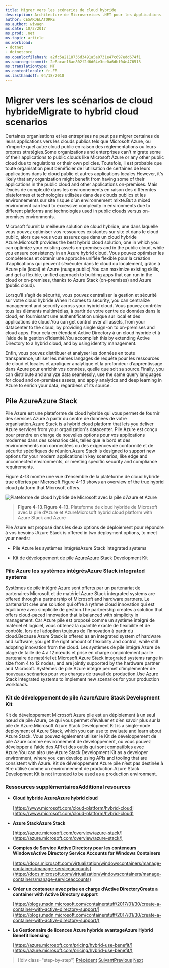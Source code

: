 ```yaml
---
title: Migrer vers les scénarios de cloud hybride
description: Architecture de Microservices .NET pour les Applications .NET en conteneur | Migrer vers les scénarios de cloud hybride
author: CESARDELATORRE
ms.author: wiwagn
ms.date: 10/2/2017
ms.prod: .net
ms.topic: article
ms.workload:
- dotnet
- dotnetcore
ms.openlocfilehash: a2fc5a2118736d3491a5a0731e47c697edd674f1
ms.sourcegitcommit: 2e8acae16ae802f2d6d04e3ce0a6dbf04e476513
ms.translationtype: MT
ms.contentlocale: fr-FR
ms.lasthandoff: 04/18/2018
---
```

# <a name="migrate-to-hybrid-cloud-scenarios"></a><span data-ttu-id="774ec-103">Migrer vers les scénarios de cloud hybride</span><span class="sxs-lookup"><span data-stu-id="774ec-103">Migrate to hybrid cloud scenarios</span></span>

<span data-ttu-id="774ec-104">Certaines organisations et les entreprises ne peut pas migrer certaines de leurs applications vers les clouds publics tels que Microsoft Azure, ou n’importe quel autre cloud public en raison des réglementations ou leurs propres stratégies.</span><span class="sxs-lookup"><span data-stu-id="774ec-104">Some organizations and enterprises can't migrate some of their applications to public clouds like Microsoft Azure or any other public cloud due to regulations or their own policies.</span></span> <span data-ttu-id="774ec-105">Toutefois, il est probable que toute organisation peut bénéficier de l’utilisation de certaines de leurs applications dans le cloud public et autres applications locales.</span><span class="sxs-lookup"><span data-stu-id="774ec-105">However, it's likely that any organization might benefit from having some of their applications in the public cloud and other applications on-premises.</span></span> <span data-ttu-id="774ec-106">Mais l’excès de complexité dans les environnements en raison des différentes plateformes et technologies utilisées dans des clouds publics et les environnements sur site risque d’un environnement mixte.</span><span class="sxs-lookup"><span data-stu-id="774ec-106">But a mixed environment can lead to excessive complexity in environments due to different platforms and technologies used in public clouds versus on-premises environments.</span></span>

<span data-ttu-id="774ec-107">Microsoft fournit la meilleure solution de cloud hybride, une dans laquelle vous pouvez optimiser vos ressources existantes sur site et dans le cloud public, alors que vous vous assurez que dans un cloud hybride Azure.</span><span class="sxs-lookup"><span data-stu-id="774ec-107">Microsoft provides the best hybrid cloud solution, one in which you can optimize your existing assets on-premises and in the public cloud, while you ensure consistency in an Azure hybrid cloud.</span></span> <span data-ttu-id="774ec-108">Vous pouvez optimiser les compétences et obtenir une approche unifiée flexible pour la création d’applications qui peuvent s’exécuter dans le cloud ou localement, grâce à Azure pile (local) et Azure (nuage public).</span><span class="sxs-lookup"><span data-stu-id="774ec-108">You can maximize existing skills, and get a flexible, unified approach to building apps that can run in the cloud or on-premises, thanks to Azure Stack (on-premises) and Azure (public cloud).</span></span>

<span data-ttu-id="774ec-109">Lorsqu’il s’agit de sécurité, vous pouvez centraliser la gestion et sécurité sur votre cloud hybride.</span><span class="sxs-lookup"><span data-stu-id="774ec-109">When it comes to security, you can centralize management and security across your hybrid cloud.</span></span> <span data-ttu-id="774ec-110">Vous pouvez contrôler tous les éléments multimédias, à partir de votre centre de données dans le cloud, en fournissant une authentification unique sur local et des applications de cloud.</span><span class="sxs-lookup"><span data-stu-id="774ec-110">You can get control over all assets, from your datacenter to the cloud, by providing single sign-on to on-premises and cloud apps.</span></span> <span data-ttu-id="774ec-111">Pour cela en étendant Active Directory à un cloud hybride et à l’aide de la gestion d’identité.</span><span class="sxs-lookup"><span data-stu-id="774ec-111">You accomplish this by extending Active Directory to a hybrid cloud, and by using identity management.</span></span>

<span data-ttu-id="774ec-112">Enfin, vous pouvez distribuer et analyser les données en toute transparence, utiliser les mêmes langages de requête pour les ressources de cloud et locales et appliquer analytique et la profondeur d’apprentissage dans Azure pour enrichir vos données, quelle que soit sa source.</span><span class="sxs-lookup"><span data-stu-id="774ec-112">Finally, you can distribute and analyze data seamlessly, use the same query languages for cloud and on-premises assets, and apply analytics and deep learning in Azure to enrich your data, regardless of its source.</span></span>

## <a name="azure-stack"></a><span data-ttu-id="774ec-113">Pile Azure</span><span class="sxs-lookup"><span data-stu-id="774ec-113">Azure Stack</span></span>

<span data-ttu-id="774ec-114">Pile Azure est une plateforme de cloud hybride qui vous permet de fournir des services Azure à partir du centre de données de votre organisation.</span><span class="sxs-lookup"><span data-stu-id="774ec-114">Azure Stack is a hybrid cloud platform that lets you deliver Azure services from your organization's datacenter.</span></span> <span data-ttu-id="774ec-115">Pile Azure est conçu pour prendre en charge de nouvelles options pour vos applications modernes dans des scénarios clés, telles que le bord et des environnements non connectées ou des exigences de conformité et de sécurité spécifiques de réunion.</span><span class="sxs-lookup"><span data-stu-id="774ec-115">Azure Stack is designed to support new options for your modern applications in key scenarios, like edge and unconnected environments, or meeting specific security and compliance requirements.</span></span>

<span data-ttu-id="774ec-116">Figure 4-13 montre une vue d’ensemble de la plateforme de cloud hybride true offertes par Microsoft.</span><span class="sxs-lookup"><span data-stu-id="774ec-116">Figure 4-13 shows an overview of the true hybrid cloud platform that Microsoft offers.</span></span>

![Plateforme de cloud hybride de Microsoft avec la pile d’Azure et Azure](./media/image13.jpg)

> <span data-ttu-id="774ec-118">**Figure 4-13.**</span><span class="sxs-lookup"><span data-stu-id="774ec-118">**Figure 4-13.**</span></span> <span data-ttu-id="774ec-119">Plateforme de cloud hybride de Microsoft avec la pile d’Azure et Azure</span><span class="sxs-lookup"><span data-stu-id="774ec-119">Microsoft hybrid cloud platform with Azure Stack and Azure</span></span>

<span data-ttu-id="774ec-120">Pile Azure est proposé dans les deux options de déploiement pour répondre à vos besoins :</span><span class="sxs-lookup"><span data-stu-id="774ec-120">Azure Stack is offered in two deployment options, to meet your needs:</span></span>

-   <span data-ttu-id="774ec-121">Pile Azure les systèmes intégrés</span><span class="sxs-lookup"><span data-stu-id="774ec-121">Azure Stack integrated systems</span></span>

-   <span data-ttu-id="774ec-122">Kit de développement de pile Azure</span><span class="sxs-lookup"><span data-stu-id="774ec-122">Azure Stack Development Kit</span></span>

### <a name="azure-stack-integrated-systems"></a><span data-ttu-id="774ec-123">Pile Azure les systèmes intégrés</span><span class="sxs-lookup"><span data-stu-id="774ec-123">Azure Stack integrated systems</span></span>

<span data-ttu-id="774ec-124">Systèmes de pile intégré Azure sont offerts par un partenariat de partenaires Microsoft et de matériel.</span><span class="sxs-lookup"><span data-stu-id="774ec-124">Azure Stack integrated systems are offered through a partnership of Microsoft and hardware partners.</span></span> <span data-ttu-id="774ec-125">Le partenariat crée une solution qui offre à rythme cloud innovation qui est équilibrée avec simplicité de gestion.</span><span class="sxs-lookup"><span data-stu-id="774ec-125">The partnership creates a solution that offers cloud-paced innovation that is balanced with simplicity in management.</span></span> <span data-ttu-id="774ec-126">Car Azure pile est proposé comme un système intégré de matériel et logiciel, vous obtenez la quantité exacte de flexibilité et de contrôle, lors de l’adoption toujours de l’innovation à partir du cloud.</span><span class="sxs-lookup"><span data-stu-id="774ec-126">Because Azure Stack is offered as an integrated system of hardware and software, you get the right amount of flexibility and control, while still adopting innovation from the cloud.</span></span> <span data-ttu-id="774ec-127">Les systèmes de pile intégré Azure de plage de taille de 4 à 12 nœuds et prise en charge conjointement par le partenaire de matériel et Microsoft.</span><span class="sxs-lookup"><span data-stu-id="774ec-127">Azure Stack integrated systems range in size from 4 to 12 nodes, and are jointly supported by the hardware partner and Microsoft.</span></span> <span data-ttu-id="774ec-128">Systèmes de pile Azure intégré permet d’implémenter de nouveaux scénarios pour vos charges de travail de production.</span><span class="sxs-lookup"><span data-stu-id="774ec-128">Use Azure Stack integrated systems to implement new scenarios for your production workloads.</span></span>

### <a name="azure-stack-development-kit"></a><span data-ttu-id="774ec-129">Kit de développement de pile Azure</span><span class="sxs-lookup"><span data-stu-id="774ec-129">Azure Stack Development Kit</span></span>

<span data-ttu-id="774ec-130">Kit de développement Microsoft Azure pile est un déploiement à un seul nœud de pile Azure, ce qui vous permet d’évaluer et d’en savoir plus sur la pile de Azure.</span><span class="sxs-lookup"><span data-stu-id="774ec-130">Microsoft Azure Stack Development Kit is a single-node deployment of Azure Stack, which you can use to evaluate and learn about Azure Stack.</span></span> <span data-ttu-id="774ec-131">Vous pouvez également utiliser le Kit de développement de pile Azure comme environnement de développement, où vous pouvez développer à l’aide des API et des outils qui sont compatibles avec Azure.</span><span class="sxs-lookup"><span data-stu-id="774ec-131">You can also use Azure Stack Development Kit as a developer environment, where you can develop using APIs and tooling that are consistent with Azure.</span></span> <span data-ttu-id="774ec-132">Kit de développement Azure pile n’est pas destinée à être utilisé comme un environnement de production.</span><span class="sxs-lookup"><span data-stu-id="774ec-132">Azure Stack Development Kit is not intended to be used as a production environment.</span></span>

### <a name="additional-resources"></a><span data-ttu-id="774ec-133">Ressources supplémentaires</span><span class="sxs-lookup"><span data-stu-id="774ec-133">Additional resources</span></span>

-   <span data-ttu-id="774ec-134">**Cloud hybride Azure**</span><span class="sxs-lookup"><span data-stu-id="774ec-134">**Azure hybrid cloud**</span></span>

    [https://www.microsoft.com/cloud-platform/hybrid-cloud](https://www.microsoft.com/cloud-platform/hybrid-cloud)

-   <span data-ttu-id="774ec-135">**Azure Stack**</span><span class="sxs-lookup"><span data-stu-id="774ec-135">**Azure Stack**</span></span>

    [https://azure.microsoft.com/overview/azure-stack/](https://azure.microsoft.com/overview/azure-stack/)

-   <span data-ttu-id="774ec-136">**Comptes de Service Active Directory pour les conteneurs Windows**</span><span class="sxs-lookup"><span data-stu-id="774ec-136">**Active Directory Service Accounts for Windows Containers**</span></span>

    [https://docs.microsoft.com/virtualization/windowscontainers/manage-containers/manage-serviceaccounts](https://docs.microsoft.com/virtualization/windowscontainers/manage-containers/manage-serviceaccounts)

-   <span data-ttu-id="774ec-137">**Créer un conteneur avec prise en charge d’Active Directory**</span><span class="sxs-lookup"><span data-stu-id="774ec-137">**Create a container with Active Directory support**</span></span>

    [https://blogs.msdn.microsoft.com/containerstuff/2017/01/30/create-a-container-with-active-directory-support/](https://blogs.msdn.microsoft.com/containerstuff/2017/01/30/create-a-container-with-active-directory-support/)

-   <span data-ttu-id="774ec-138">**Le Gestionnaire de licences Azure hybride avantage**</span><span class="sxs-lookup"><span data-stu-id="774ec-138">**Azure Hybrid Benefit licensing**</span></span>

    [https://azure.microsoft.com/pricing/hybrid-use-benefit/](https://azure.microsoft.com/pricing/hybrid-use-benefit/)

>[!div class="step-by-step"]
<span data-ttu-id="774ec-139">[Précédent](modernize-your-apps-lifecycle-with-ci-cd-pipelines-and-devops-tools-in-the-cloud.md)
[Suivant](../walkthroughs-technical-get-started-overview.md)</span><span class="sxs-lookup"><span data-stu-id="774ec-139">[Previous](modernize-your-apps-lifecycle-with-ci-cd-pipelines-and-devops-tools-in-the-cloud.md)
[Next](../walkthroughs-technical-get-started-overview.md)</span></span>
